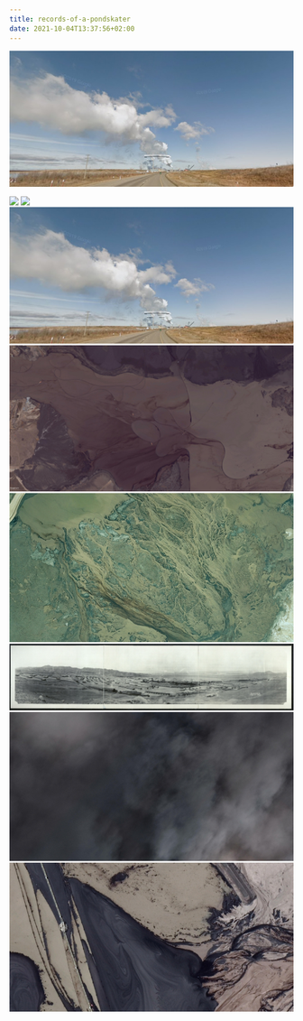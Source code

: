 ```yaml
---
title: records-of-a-pondskater
date: 2021-10-04T13:37:56+02:00	
---
```


![smoke over fort McMurray](images/pondskater10.jpg)
<!--more-->
![](images/pondskater1.jpg)
![](images/pondskater2.jpg)
![](images/pondskater3.jpg)
![](images/pondskater4.jpg)
![](images/pondskater5.jpg)
![](images/pondskater6.jpg)
![](images/pondskater7.jpg)
![](images/pondskater9.jpg)
